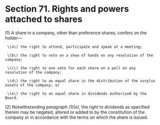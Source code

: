 # Section 71. Rights and powers attached to shares

\(1\) A share in a company, other than preference shares, confers on the holder—

     \(a\) the right to attend, participate and speak at a meeting;

     \(b\) the right to vote on a show of hands on any resolution of the company; 

     \(c\) the right to one vote for each share on a poll on any resolution of the company; 

     \(d\) the right to an equal share in the distribution of the surplus assets of the company; or 

     \(e\) the right to an equal share in dividends authorized by the Board.

\(2\) Notwithstanding _paragraph \(1\)\(e\)_, the right to dividends as specified therein may be negated, altered or added to by the constitution of the company or in accordance with the terms on which the share is issued.

